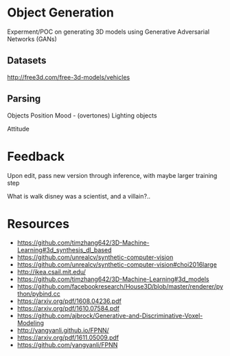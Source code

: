 # Object Generation
Experment/POC on generating 3D models using Generative Adversarial Networks (GANs)

## Datasets
http://free3d.com/free-3d-models/vehicles

## Parsing
Objects
Position
Mood - (overtones)
Lighting 
objects

Attitude

# Feedback
Upon edit, pass new version through inference, with maybe larger training step

What is walk disney was a scientist, and a villain?..

# Resources
- https://github.com/timzhang642/3D-Machine-Learning#3d_synthesis_dl_based
- https://github.com/unrealcv/synthetic-computer-vision
- https://github.com/unrealcv/synthetic-computer-vision#choi2016large
- http://ikea.csail.mit.edu/
- https://github.com/timzhang642/3D-Machine-Learning#3d_models
- https://github.com/facebookresearch/House3D/blob/master/renderer/python/pybind.cc
- https://arxiv.org/pdf/1608.04236.pdf
- https://arxiv.org/pdf/1610.07584.pdf
- https://github.com/ajbrock/Generative-and-Discriminative-Voxel-Modeling
- http://yangyanli.github.io/FPNN/
- https://arxiv.org/pdf/1611.05009.pdf
- https://github.com/yangyanli/FPNN 
